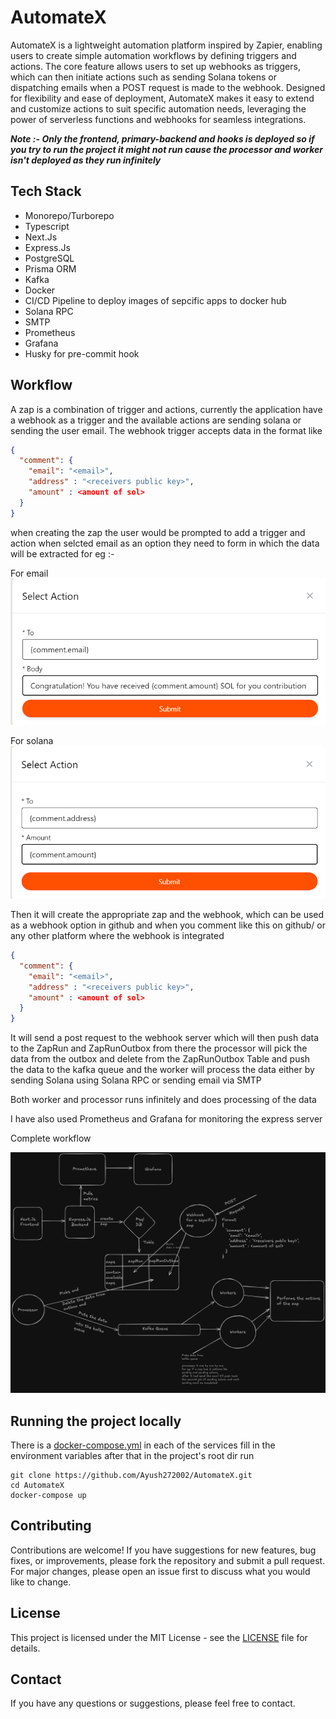 # AutomateX

AutomateX is a lightweight automation platform inspired by Zapier, enabling users to create simple automation workflows by defining triggers and actions. The core feature allows users to set up webhooks as triggers, which can then initiate actions such as sending Solana tokens or dispatching emails when a POST request is made to the webhook. Designed for flexibility and ease of deployment, AutomateX makes it easy to extend and customize actions to suit specific automation needs, leveraging the power of serverless functions and webhooks for seamless integrations.

***Note :- Only the frontend, primary-backend and hooks is deployed so if you try to run the project it might not run cause the processor and worker isn't deployed as they run infinitely***

## Tech Stack

- Monorepo/Turborepo
- Typescript
- Next.Js
- Express.Js
- PostgreSQL
- Prisma ORM
- Kafka
- Docker
- CI/CD Pipeline to deploy images of sepcific apps to docker hub
- Solana RPC
- SMTP
- Prometheus
- Grafana
- Husky for pre-commit hook

## Workflow

A zap is a combination of trigger and actions, currently the application have a webhook as a trigger and the available actions are sending solana or sending the user email.
The webhook trigger accepts data in the format like

```json
{
  "comment": {
    "email": "<email>",
    "address" : "<receivers public key>",
    "amount" : <amount of sol>
  }
}
```

when creating the zap the user would be prompted to add a trigger and action when selcted email as an option they need to form in which the data will be extracted for eg :-

For email
![email](images/email.png)

For solana
![solana](images/solana.png)

Then it will create the appropriate zap and the webhook, which can be used as a webhook option in github and when you comment like this on github/ or any other platform where the webhook is integrated

```json
{
  "comment": {
    "email": "<email>",
    "address" : "<receivers public key>",
    "amount" : <amount of sol>
  }
}
```

It will send a post request to the webhook server which will then push data to the ZapRun and ZapRunOutbox from there the processor will pick the data from the outbox and delete from the ZapRunOutbox Table and push the data to the kafka queue and the worker will process the data either by sending Solana using Solana RPC or sending email via SMTP

Both worker and processor runs infinitely and does processing of the data

I have also used Prometheus and Grafana for monitoring the express server

Complete workflow

![workflow](images/workflow.png)

## Running the project locally

There is a [docker-compose.yml](./docker-compose.yml) in each of the services fill in the environment variables after that in the project's root dir run

```shell
git clone https://github.com/Ayush272002/AutomateX.git
cd AutomateX
docker-compose up
```

## Contributing
Contributions are welcome! If you have suggestions for new features, bug fixes, or improvements, please fork the repository and submit a pull request. For major changes, please open an issue first to discuss what you would like to change.

## License
This project is licensed under the MIT License - see the [LICENSE](LICENSE) file for details.

## Contact
If you have any questions or suggestions, please feel free to contact.
